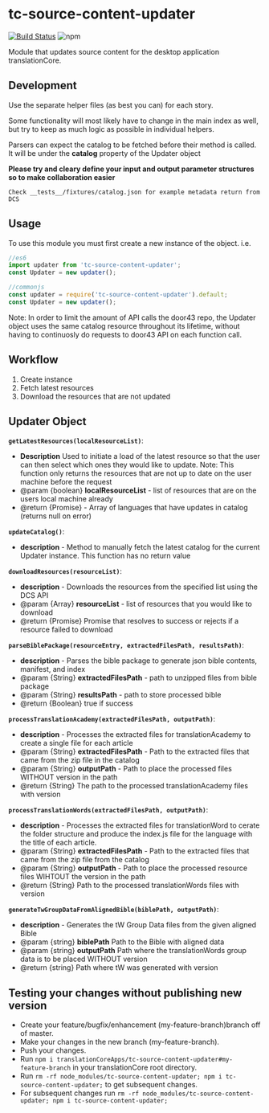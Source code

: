 # tc-source-content-updater

[![Build Status](https://api.travis-ci.org/translationCoreApps/tc-source-content-updater.svg?branch=master)](https://travis-ci.org/translationCoreApps/tc-source-content-updater) ![npm](https://img.shields.io/npm/dt/tc-source-content-updater.svg)

Module that updates source content for the desktop application translationCore.

## Development

Use the separate helper files (as best you can) for each story.

Some functionality will most likely have to change in the main index as well, but try to keep as much logic as possible in individual helpers.

Parsers can expect the catalog to be fetched before their method is called. It will be under 
the **catalog** property of the Updater object

**Please try and cleary define your input and output parameter structures so to make collaboration easier**

`Check __tests__/fixtures/catalog.json
for example metadata return from DCS`

## Usage

To use this module you must first create a new instance of the object.
i.e.

```js
//es6
import updater from 'tc-source-content-updater';
const Updater = new updater();

//commonjs
const updater = require('tc-source-content-updater').default;
const Updater = new updater();
```

Note: In order to limit the amount of API calls the door43 repo, the Updater object uses the same catalog resource throughout its lifetime, without having to continuosly do requests to door43 API on each function call.

## Workflow

1. Create instance
2. Fetch latest resources
3. Download the resources that are not updated

## Updater Object

**`getLatestResources(localResourceList)`**:

- **Description**
Used to initiate a load of the latest resource so that the user can then select which ones
they would like to update.
Note: This function only returns the resources that are not up to date on the user machine
before the request
- @param {boolean} **localResourceList** - list of resources that are on the users local machine already
- @return {Promise} - Array of languages that have updates in catalog (returns null on error)

**`updateCatalog()`**:

- **description** - Method to manually fetch the latest catalog for the current
Updater instance. This function has no return value

**`downloadResources(resourceList)`**:

- **description** - Downloads the resources from the specified list using the DCS API
- @param {Array} **resourceList** - list of resources that you would like to download
- @return {Promise} Promise that resolves to success or rejects if a resource failed to download

**`parseBiblePackage(resourceEntry, extractedFilesPath, resultsPath)`**:

- **description** - Parses the bible package to generate json bible contents, manifest, and index
- @param {String} **extractedFilesPath** - path to unzipped files from bible package
- @param {String} **resultsPath** - path to store processed bible
- @return {Boolean} true if success

**`processTranslationAcademy(extractedFilesPath, outputPath)`**:

- **description** - Processes the extracted files for translationAcademy to create a single file for each article
- @param {String} **extractedFilesPath** - Path to the extracted files that came from the zip file in the catalog
- @param {String} **outputPath** - Path to place the processed files WITHOUT version in the path
- @return {String} The path to the processed translationAcademy files with version

 **`processTranslationWords(extractedFilesPath, outputPath)`**:

- **description** - Processes the extracted files for translationWord to cerate the folder structure and produce the index.js file for the language with the title of each article.
- @param {String} **extractedFilesPath** - Path to the extracted files that came from the zip file from the catalog
- @param {String} **outputPath** - Path to place the processed resource files WIHTOUT the version in the path
- @return {String} Path to the processed translationWords files with version

 **`generateTwGroupDataFromAlignedBible(biblePath, outputPath)`**:

- **description** - Generates the tW Group Data files from the given aligned Bible
- @param {string} **biblePath** Path to the Bible with aligned data
- @param {string} **outputPath** Path where the translationWords group data is to be placed WITHOUT version
- @return {string} Path where tW was generated with version

## Testing your changes without publishing new version

- Create your feature/bugfix/enhancement (my-feature-branch)branch off of master.
- Make your changes in the new branch (my-feature-branch).
- Push your changes.
- Run `npm i translationCoreApps/tc-source-content-updater#my-feature-branch` in your translationCore root directory.
- Run `rm -rf node_modules/tc-source-content-updater; npm i tc-source-content-updater;` to get subsequent changes.
- For subsequent changes run `rm -rf node_modules/tc-source-content-updater; npm i tc-source-content-updater;`
